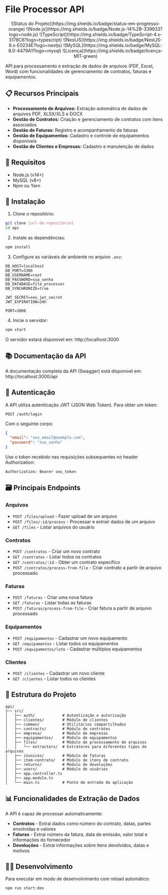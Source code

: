 # File Processor API
<div align="center">
![Status do Projeto](https://img.shields.io/badge/status-em-progresso-orange)
![Node.js](https://img.shields.io/badge/Node.js-14%2B-339933?logo=node.js)
![TypeScript](https://img.shields.io/badge/TypeScript-4.x-3178C6?logo=typescript)
![NestJS](https://img.shields.io/badge/NestJS-8.x-E0234E?logo=nestjs)
![MySQL](https://img.shields.io/badge/MySQL-8.0-4479A1?logo=mysql)
![Licença](https://img.shields.io/badge/licença-MIT-green)

</div>

API para processamento e extração de dados de arquivos (PDF, Excel, Word) com funcionalidades de gerenciamento de contratos, faturas e equipamentos.

## 📋 Recursos Principais

- **Processamento de Arquivos:** Extração automática de dados de arquivos PDF, XLSX/XLS e DOCX
- **Gestão de Contratos:** Criação e gerenciamento de contratos com itens associados
- **Gestão de Faturas:** Registro e acompanhamento de faturas
- **Gestão de Equipamentos:** Cadastro e controle de equipamentos disponíveis
- **Gestão de Clientes e Empresas:** Cadastro e manutenção de dados

## 🔧 Requisitos

- Node.js (v14+)
- MySQL (v8+)
- Npm ou Yarn

## 🚀 Instalação

1. Clone o repositório:
```bash
git clone [url-do-repositorio]
cd api
```

2. Instale as dependências:
```bash
npm install
```

3. Configure as variáveis de ambiente no arquivo `.env`:
```
DB_HOST=localhost
DB_PORT=3306
DB_USERNAME=root
DB_PASSWORD=sua_senha
DB_DATABASE=file_processor
DB_SYNCHRONIZE=true

JWT_SECRET=seu_jwt_secret
JWT_EXPIRATION=24h

PORT=3000
```

4. Inicie o servidor:
```bash
npm start
```

O servidor estará disponível em: http://localhost:3000

## 📚 Documentação da API

A documentação completa da API (Swagger) está disponível em:
http://localhost:3000/api

## 🔐 Autenticação

A API utiliza autenticação JWT (JSON Web Token). Para obter um token:

```
POST /auth/login
```

Com o seguinte corpo:
```json
{
  "email": "seu_email@exemplo.com",
  "password": "sua_senha"
}
```

Use o token recebido nas requisições subsequentes no header Authorization:
```
Authorization: Bearer seu_token
```

## 🗃️ Principais Endpoints

### Arquivos
- `POST /files/upload` - Fazer upload de um arquivo
- `POST /files/:id/process` - Processar e extrair dados de um arquivo
- `GET /files` - Listar arquivos do usuário

### Contratos
- `POST /contratos` - Criar um novo contrato
- `GET /contratos` - Listar todos os contratos
- `GET /contratos/:id` - Obter um contrato específico
- `POST /contratos/process-from-file` - Criar contrato a partir de arquivo processado

### Faturas
- `POST /faturas` - Criar uma nova fatura
- `GET /faturas` - Listar todas as faturas
- `POST /faturas/process-from-file` - Criar fatura a partir de arquivo processado

### Equipamentos
- `POST /equipamentos` - Cadastrar um novo equipamento
- `GET /equipamentos` - Listar todos os equipamentos
- `POST /equipamentos/lote` - Cadastrar múltiplos equipamentos

### Clientes
- `POST /clientes` - Cadastrar um novo cliente
- `GET /clientes` - Listar todos os clientes

## 📁 Estrutura do Projeto

```
api/
├── src/
│   ├── auth/            # Autenticação e autorização 
│   ├── clientes/        # Módulo de clientes
│   ├── common/          # Utilitários compartilhados
│   ├── contracts/       # Módulo de contratos
│   ├── empresa/         # Módulo de empresas
│   ├── equipamentos/    # Módulo de equipamentos
│   ├── files/           # Módulo de processamento de arquivos
│   │   └── extractors/  # Extratores para diferentes tipos de arquivos
│   ├── invoices/        # Módulo de faturas
│   ├── item-contrato/   # Módulo de itens de contrato
│   ├── returns/         # Módulo de devoluções
│   ├── users/           # Módulo de usuários
│   ├── app.controller.ts
│   ├── app.module.ts
│   └── main.ts          # Ponto de entrada da aplicação
```

## 📊 Funcionalidades de Extração de Dados

A API é capaz de processar automaticamente:

- **Contratos** - Extrai dados como número do contrato, datas, partes envolvidas e valores
- **Faturas** - Extrai número da fatura, data de emissão, valor total e informações do fornecedor
- **Devoluções** - Extrai informações sobre itens devolvidos, datas e motivos

## 👩‍💻 Desenvolvimento

Para executar em modo de desenvolvimento com reload automático:

```bash
npm run start:dev
```
